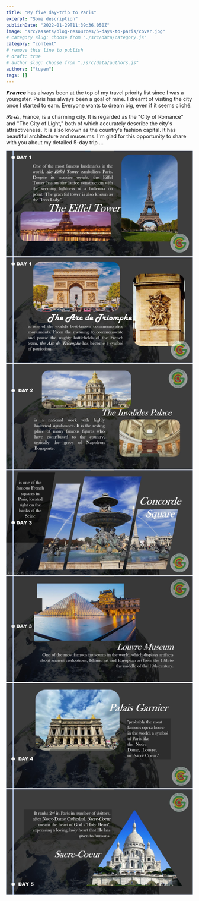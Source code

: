 ```yaml
---
title: "My five day-trip to Paris"
excerpt: "Some description"
publishDate: "2022-01-29T11:39:36.050Z"
image: "src/assets/blog-resources/5-days-to-paris/cover.jpg"
# category slug: choose from "./src/data/category.js"
category: "content"
# remove this line to publish
# draft: true
# author slug: choose from "./src/data/authors.js"
authors: ["tuyen"]
tags: []
---
```


𝙁𝙧𝙖𝙣𝙘𝙚 has always been at the top of my travel priority list since I was a youngster. Paris has always been a goal of mine. I dreamt of visiting the city once I started to earn. Everyone wants to dream big, even if it seems cliché.

𝓟𝓪𝓻𝓲𝓼, France, is a charming city. It is regarded as the "City of Romance" and "The City of Light," both of which accurately describe the city's attractiveness. It is also known as the country's fashion capital. It has beautiful architecture and museums. I'm glad for this opportunity to share with you about my detailed 5-day trip ...

<img src="https://raw.githubusercontent.com/sneepsec/web/main/src/assets/blog-resources/5-days-to-paris/272838969_2811034355707352_1901725311387327657_n.jpg" alt="" class="m-0">
<img src="https://raw.githubusercontent.com/sneepsec/web/main/src/assets/blog-resources/5-days-to-paris/272656354_2811034452374009_685032311427579783_n.jpg" alt="" class="m-0">
<img src="https://raw.githubusercontent.com/sneepsec/web/main/src/assets/blog-resources/5-days-to-paris/272252461_2811034405707347_1586163038372464977_n.jpg" alt="" class="m-0">
<img src="https://raw.githubusercontent.com/sneepsec/web/main/src/assets/blog-resources/5-days-to-paris/272266251_2811034575707330_7945478041824428427_n.jpg" alt="" class="m-0">
<img src="https://raw.githubusercontent.com/sneepsec/web/main/src/assets/blog-resources/5-days-to-paris/272134270_2811034482374006_5262121343631117990_n.jpg" alt="" class="m-0">
<img src="https://raw.githubusercontent.com/sneepsec/web/main/src/assets/blog-resources/5-days-to-paris/272436109_2811034519040669_8970943907242702895_n.jpg" alt="" class="m-0">
<img src="https://raw.githubusercontent.com/sneepsec/web/main/src/assets/blog-resources/5-days-to-paris/272439085_2811034535707334_2228580292935641855_n.jpg" alt="" class="m-0">